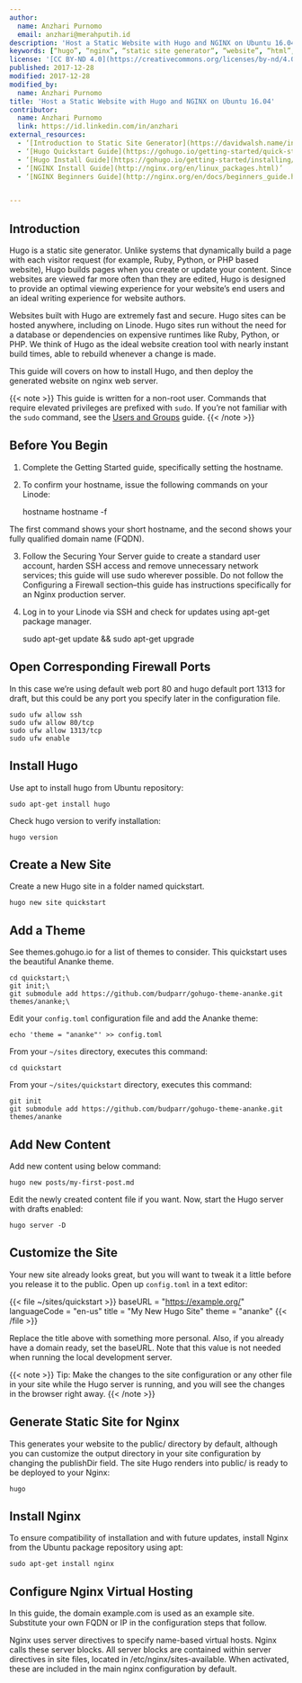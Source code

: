 ```yaml
---
author:
  name: Anzhari Purnomo
  email: anzhari@merahputih.id
description: 'Host a Static Website with Hugo and NGINX on Ubuntu 16.04.'
keywords: [“hugo”, “nginx”, “static site generator“, “website”, “html”, “go”]
license: '[CC BY-ND 4.0](https://creativecommons.org/licenses/by-nd/4.0)'
published: 2017-12-28
modified: 2017-12-28
modified_by:
  name: Anzhari Purnomo
title: 'Host a Static Website with Hugo and NGINX on Ubuntu 16.04'
contributor:
  name: Anzhari Purnomo
  link: https://id.linkedin.com/in/anzhari
external_resources:
  - ‘[Introduction to Static Site Generator](https://davidwalsh.name/introduction-static-site-generators)’
  - ‘[Hugo Quickstart Guide](https://gohugo.io/getting-started/quick-start/)’
  - ‘[Hugo Install Guide](https://gohugo.io/getting-started/installing/)’
  - ‘[NGINX Install Guide](http://nginx.org/en/linux_packages.html)’
  - ‘[NGINX Beginners Guide](http://nginx.org/en/docs/beginners_guide.html)’


---
```


## Introduction

Hugo is a static site generator. Unlike systems that dynamically build a page with each visitor request (for example, Ruby, Python, or PHP based website), Hugo builds pages when you create or update your content. Since websites are viewed far more often than they are edited, Hugo is designed to provide an optimal viewing experience for your website’s end users and an ideal writing experience for website authors.

Websites built with Hugo are extremely fast and secure. Hugo sites can be hosted anywhere, including on Linode. Hugo sites run without the need for a database or dependencies on expensive runtimes like Ruby, Python, or PHP.
We think of Hugo as the ideal website creation tool with nearly instant build times, able to rebuild whenever a change is made.

This guide will covers on how to install Hugo, and then deploy the generated website on nginx web server.

{{< note >}}
This guide is written for a non-root user. Commands that require elevated privileges are prefixed with `sudo`. If you’re not familiar with the `sudo` command, see the [Users and Groups](/docs/tools-reference/linux-users-and-groups) guide.
{{< /note >}}

## Before You Begin

1.  Complete the Getting Started guide, specifically setting the hostname.
2. To confirm your hostname, issue the following commands on your Linode:

    hostname
    hostname -f

The first command shows your short hostname, and the second shows your fully qualified domain name (FQDN).

3.  Follow the Securing Your Server guide to create a standard user account, harden SSH access and remove unnecessary network services; this guide will use sudo wherever possible.  Do not follow the Configuring a Firewall section–this guide has instructions specifically for an Nginx production server.

4.  Log in to your Linode via SSH and check for updates using apt-get package manager.      

    sudo apt-get update && sudo apt-get upgrade

## Open Corresponding Firewall Ports

In this case we’re using default web port 80 and hugo default port 1313 for draft, but this could be any port you specify later in the configuration file.

    sudo ufw allow ssh
    sudo ufw allow 80/tcp
    sudo ufw allow 1313/tcp
    sudo ufw enable

## Install Hugo

Use apt to install hugo from Ubuntu repository:

    sudo apt-get install hugo

Check hugo version to verify installation:

    hugo version


## Create a New Site

Create a new Hugo site in a folder named quickstart.

    hugo new site quickstart


## Add a Theme

See themes.gohugo.io for a list of themes to consider. This quickstart uses the beautiful Ananke theme.

    cd quickstart;\
    git init;\
    git submodule add https://github.com/budparr/gohugo-theme-ananke.git themes/ananke;\

Edit your `config.toml` configuration file and add the Ananke theme:

    echo 'theme = "ananke"' >> config.toml

From your `~/sites` directory, executes this command:

    cd quickstart                                                                                     

From your `~/sites/quickstart` directory, executes this command:

    git init                                                                                          
    git submodule add https://github.com/budparr/gohugo-theme-ananke.git themes/ananke

## Add New Content

Add new content using below command:

    hugo new posts/my-first-post.md

Edit the newly created content file if you want. Now, start the Hugo server with drafts enabled:

    hugo server -D

## Customize the Site

Your new site already looks great, but you will want to tweak it a little before you release it to the public.
Open up `config.toml` in a text editor:

{{< file ~/sites/quickstart >}}
    baseURL = "https://example.org/"
    languageCode = "en-us"
    title = "My New Hugo Site"
    theme = "ananke"
{{< /file >}}

Replace the title above with something more personal. Also, if you already have a domain ready, set the baseURL. Note that this value is not needed when running the local development server.

{{< note >}}
Tip: Make the changes to the site configuration or any other file in your site while the Hugo server is running, and you will see the changes in the browser right away.
{{< /note >}}

## Generate Static Site for Nginx

This generates your website to the public/ directory by default, although you can customize the output directory in your site configuration by changing the publishDir field.
The site Hugo renders into public/ is ready to be deployed to your Nginx:

    hugo

## Install Nginx

To ensure compatibility of installation and with future updates, install Nginx from the Ubuntu package repository using apt:

    sudo apt-get install nginx

## Configure Nginx Virtual Hosting

In this guide, the domain example.com is used as an example site. Substitute your own FQDN or IP in the configuration steps that follow.

Nginx uses server directives to specify name-based virtual hosts. Nginx calls these server blocks. All server blocks are contained within server directives in site files, located in /etc/nginx/sites-available. When activated, these are included in the main nginx configuration by default.
